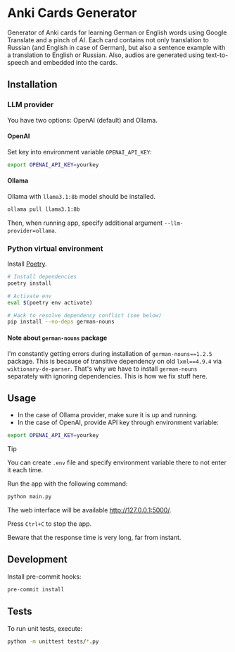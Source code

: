 # Anki Cards Generator

Generator of Anki cards for learning German or English words using Google Translate and a pinch of AI.
Each card contains not only translation to Russian (and English in case of German), but also a sentence example with a translation to English or Russian.
Also, audios are generated using text-to-speech and embedded into the cards.

## Installation

### LLM provider

You have two options: OpenAI (default) and Ollama.

#### OpenAI

Set key into environment variable `OPENAI_API_KEY`:

```bash
export OPENAI_API_KEY=yourkey
```

#### Ollama

Ollama with `llama3.1:8b` model should be installed.

```bash
ollama pull llama3.1:8b
```

Then, when running app, specify additional argument `--llm-provider=ollama`.

### Python virtual environment

Install [Poetry](https://python-poetry.org/docs/#installation).

```bash
# Install dependencies
poetry install

# Activate env
eval $(poetry env activate)

# Hack to resolve dependency conflict (see below)
pip install --no-deps german-nouns
```

#### Note about `german-nouns` package

I'm constantly getting errors during installation of `german-nouns==1.2.5` package.
This is because of transitive dependency on old `lxml==4.9.4` via `wiktionary-de-parser`.
That's why we have to install `german-nouns` separately with ignoring dependencies.
This is how we fix stuff here.

## Usage

* In the case of Ollama provider, make sure it is up and running.
* In the case of OpenAI, provide API key through environment variable:

```bash
export OPENAI_API_KEY=yourkey
```

> [!TIP]
> You can create `.env` file and specify environment variable there to not enter it each time.

Run the app with the following command:

```bash
python main.py
```

The web interface will be available http://127.0.0.1:5000/.

Press `Ctrl+C` to stop the app.

Beware that the response time is very long, far from instant.

## Development

Install pre-commit hooks:

```bash
pre-commit install
```

## Tests

To run unit tests, execute:

```bash
python -m unittest tests/*.py
```
